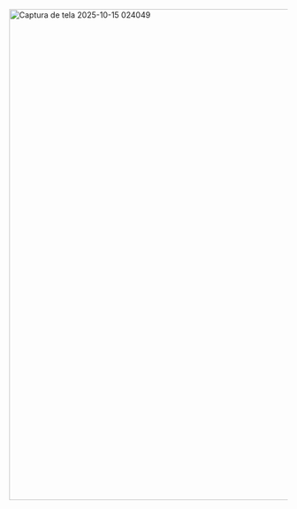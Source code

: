 <img width="1901" height="889" alt="Captura de tela 2025-10-15 024049" src="https://github.com/user-attachments/assets/768a4797-4bf9-410f-bfac-467d226d86e0" />
